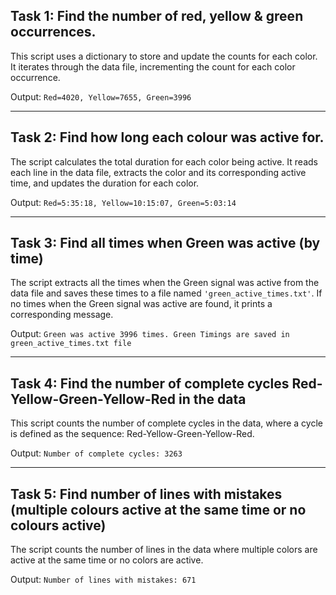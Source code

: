 ## Task 1: Find the number of red, yellow & green occurrences.

This script uses a dictionary to store and update the counts for each color. It iterates through the data file, incrementing the count for each color occurrence.

Output: `Red=4020, Yellow=7655, Green=3996`

---

## Task 2: Find how long each colour was active for.

The script calculates the total duration for each color being active. It reads each line in the data file, extracts the color and its corresponding active time, and updates the duration for each color.

Output: `Red=5:35:18, Yellow=10:15:07, Green=5:03:14`

---

## Task 3: Find all times when Green was active (by time)

The script extracts all the times when the Green signal was active from the data file and saves these times to a file named `'green_active_times.txt'`. If no times when the Green signal was active are found, it prints a corresponding message.

Output: `Green was active 3996 times. Green Timings are saved in green_active_times.txt file`

---

## Task 4: Find the number of complete cycles Red-Yellow-Green-Yellow-Red in the data

This script counts the number of complete cycles in the data, where a cycle is defined as the sequence: Red-Yellow-Green-Yellow-Red.

Output: `Number of complete cycles: 3263`

---

## Task 5: Find number of lines with mistakes (multiple colours active at the same time or no colours active)

The script counts the number of lines in the data where multiple colors are active at the same time or no colors are active.

Output: `Number of lines with mistakes: 671`
